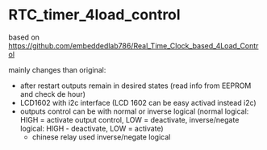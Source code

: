 # RTC_timer_4load_control
based on https://github.com/embeddedlab786/Real_Time_Clock_based_4Load_Control

mainly changes than original:
- after restart outputs remain in desired states (read info from EEPROM and check de hour)
- LCD1602 with i2c interface (LCD 1602 can be easy activad instead i2c)
- outputs control can be with normal or inverse logical (normal logical: HIGH = activate output control, LOW = deactivate, inverse/negate logical: HIGH - deactivate, LOW = activate)
  * chinese relay used inverse/negate logical

